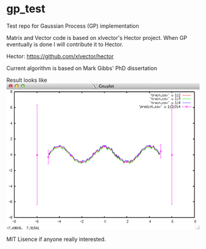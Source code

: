 gp_test
=======

Test repo for Gaussian Process (GP) implementation

Matrix and Vector code is based on xlvector's Hector project. 
When GP eventually is done I will contribute it to Hector.

Hector:
https://github.com/xlvector/hector

Current algorithm is based on Mark Gibbs' PhD dissertation

Result looks like
![ScreenShot](https://github.com/fengqi0423/gp_test/blob/master/gp.png)

MIT Lisence if anyone really interested.


